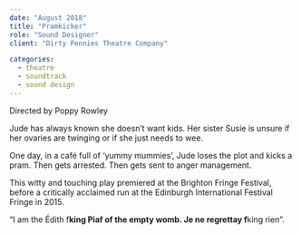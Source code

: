 ```yaml
---
date: "August 2018"
title: "Pramkicker"
role: "Sound Designer"
client: "Dirty Pennies Theatre Company"

categories:
  - theatre
  - soundtrack
  - sound design
---
```


Directed by Poppy Rowley

Jude has always known she doesn’t want kids. Her sister Susie is unsure if her ovaries are twinging or if she just needs to wee.

One day, in a café full of ‘yummy mummies’, Jude loses the plot and kicks a pram. Then gets arrested. Then gets sent to anger management.

This witty and touching play premiered at the Brighton Fringe Festival, before a critically acclaimed run at the Edinburgh International Festival Fringe in 2015.

“I am the Édith f**king Piaf of the empty womb. Je ne regrettay f**king rien”.